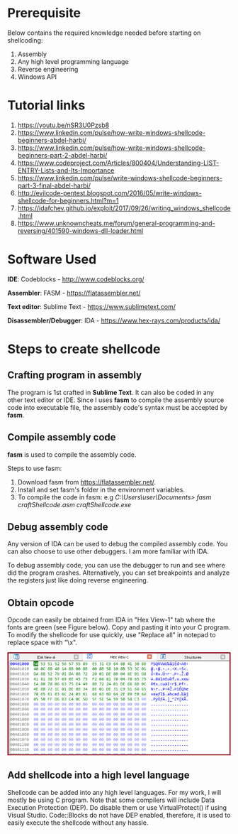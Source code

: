 # Prerequisite
Below contains the required knowledge needed before starting on shellcoding:
1. Assembly
2. Any high level programming language
3. Reverse engineering
4. Windows API

# Tutorial links
1. https://youtu.be/nSR3U0Pzsb8
2. https://www.linkedin.com/pulse/how-write-windows-shellcode-beginners-abdel-harbi/
3. https://www.linkedin.com/pulse/how-write-windows-shellcode-beginners-part-2-abdel-harbi/
4. https://www.codeproject.com/Articles/800404/Understanding-LIST-ENTRY-Lists-and-Its-Importance
5. https://www.linkedin.com/pulse/write-windows-shellcode-beginners-part-3-final-abdel-harbi/
6. http://evilcode-pentest.blogspot.com/2016/05/write-windows-shellcode-for-beginners.html?m=1
7. https://idafchev.github.io/exploit/2017/09/26/writing_windows_shellcode.html
8. https://www.unknowncheats.me/forum/general-programming-and-reversing/401590-windows-dll-loader.html


# Software Used
**IDE**: Codeblocks - http://www.codeblocks.org/

**Assembler**: FASM - https://flatassembler.net/

**Text editor**: Sublime Text - https://www.sublimetext.com/

**Disassembler/Debugger**: IDA - https://www.hex-rays.com/products/ida/


# Steps to create shellcode
## Crafting program in assembly
The program is 1st crafted in **Sublime Text**. It can also be coded in any other text editor or IDE. Since I uses **fasm** to compile the assembly source code into executable file, the assembly code's syntax must be accepted by **fasm**.

## Compile assembly code
**fasm** is used to compile the assembly code.

Steps to use fasm:
1. Download fasm from https://flatassembler.net/.
2. Install and set fasm's folder in the environment variables.
3. To compile the code in fasm: e.g *C:\Users\user\Documents> fasm craftShellcode.asm craftShellcode.exe*

## Debug assembly code
Any version of IDA can be used to debug the compiled assembly code. You can also choose to use other debuggers. I am more familiar with IDA.

To debug assembly code, you can use the debugger to run and see where did the program crashes. Alternatively, you can set breakpoints and analyze the registers just like doing reverse engineering.

## Obtain opcode
Opcode can easily be obtained from IDA in "Hex View-1" tab where the fonts are green (see Figure below). Copy and pasting it into your C program. To modify the shellcode for use quickly, use "Replace all" in notepad to replace space with "\x".

<p align="center">
  <img src="README%20Images/opcodes.png" title="Opcode example in IDA">
</p>

## Add shellcode into a high level language
Shellcode can be added into any high level languages. For my work, I will mostly be using C program. Note that some compilers will include Data Execution Protection (DEP). Do disable them or use VirtualProtect() if using Visual Studio. Code::Blocks do not have DEP enabled, therefore, it is used to easily execute the shellcode without any hassle.
